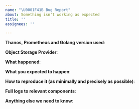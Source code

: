 ```yaml
---
name: "\U0001F41B Bug Report"
about: Something isn't working as expected
title: ''
assignees: ''

---
```


<!--
Template relevant to bug reports only!

Keep issue title verbose enough and add prefix telling
about what components it touches e.g "query:" or ".*:"
-->

<!--
In case of issues related to exact bucket implementation, please ping corresponded maintainer from list here: https://github.com/thanos-io/thanos/blob/master/docs/storage.md
-->

**Thanos, Prometheus and Golang version used**:

<!--
Output of "thanos --version" or docker image:tag used.
(Double-check if all deployed components/services have expected versions)

If you are using custom build from master branch, have you checked out the tip of the master?
-->

**Object Storage Provider**:

**What happened**:

**What you expected to happen**:

**How to reproduce it (as minimally and precisely as possible)**:

**Full logs to relevant components**:

<!--
Uncomment if you would like to post collapsible logs:

<details>Logs
<p>

```
```

</p>
</details>
-->

**Anything else we need to know**:

<!--
Uncomment and fill if you use not casual environment or if it might be relevant.

**Environment**:
- OS (e.g. from /etc/os-release):
- Kernel (e.g. `uname -a`):
- Others:

-->
